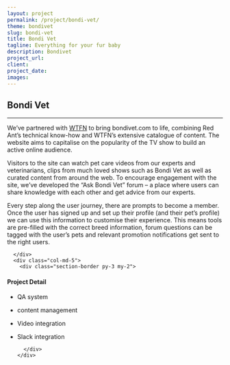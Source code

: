 ```yaml
---
layout: project
permalink: /project/bondi-vet/
theme: bondivet
slug: bondi-vet
title: Bondi Vet
tagline: Everything for your fur baby
description: Bondivet
project_url:
client:
project_date:
images:
---
```


<section class="pt-3 pb-5">
  <div class="container">
    <div class="row">
      <div class="col-12">
        <h1 class="text-x-large pb-2">Bondi Vet</h1>
        <hr>
      </div>
    </div>
    <div class="row">
      <div class="col-md-7">


We’ve partnered with <a href="http://wtfn.com/" target="_blank"><span class="caps">WTFN</span></a> to bring bondivet.com to life, combining Red Ant’s technical know-how and WTFN’s extensive catalogue of content. The website aims to capitalise on the popularity of the TV show to build an active online audience.

Visitors to the site can watch pet care videos from our experts and veterinarians, clips from much loved shows such as Bondi Vet as well as curated content from around the web. To encourage engagement with the site, we’ve developed the “Ask Bondi Vet” forum – a place where users can share knowledge with each other and get advice from our experts.

Every step along the user journey, there are prompts to become a member. Once the user has signed up and set up their profile (and their pet’s profile) we can use this information to customise their experience. This means tools are pre-filled with the correct breed information, forum questions can be tagged with the user’s pets and relevant promotion notifications get sent to the right users.

      </div>
      <div class="col-md-5">
        <div class="section-border py-3 my-2">

#### Project Detail

* QA system
* content management
* Video integration
* Slack integration

        </div>
      </div>
    </div>
  </div>
</section>
